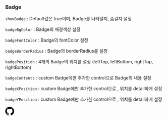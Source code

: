 ### Badge

`showBadge` : Default값은 true이며, Badge를 나타낼지, 숨길지 설정

`badgeBgColor` : Badge의 배경색상 설정

`badgeFontColor` : Badge의 fontColor 설정

`badgeBorderRadius` : Badge의 borderRadius를 설정

`badgePosition` : 4개의 Badge의 위치를 설정 (leftTop, leftBottom, rightTop, rightBottom)

`badgeContents` : custom Badge에만 추가한 control으로 Badge의 내용 설정

`badgeXPosition` : custom Badge에만 추가한 control으로 , 위치를 detail하게 설정

`badgeYPosition` : custom Badge에만 추가한 control으로 , 위치를 detail하게 설정

[<svg role="img" width="28" height="28" viewBox="0 0 24 24" xmlns="http://www.w3.org/2000/svg"><title>GitHub</title><path d="M12 .297c-6.63 0-12 5.373-12 12 0 5.303 3.438 9.8 8.205 11.385.6.113.82-.258.82-.577 0-.285-.01-1.04-.015-2.04-3.338.724-4.042-1.61-4.042-1.61C4.422 18.07 3.633 17.7 3.633 17.7c-1.087-.744.084-.729.084-.729 1.205.084 1.838 1.236 1.838 1.236 1.07 1.835 2.809 1.305 3.495.998.108-.776.417-1.305.76-1.605-2.665-.3-5.466-1.332-5.466-5.93 0-1.31.465-2.38 1.235-3.22-.135-.303-.54-1.523.105-3.176 0 0 1.005-.322 3.3 1.23.96-.267 1.98-.399 3-.405 1.02.006 2.04.138 3 .405 2.28-1.552 3.285-1.23 3.285-1.23.645 1.653.24 2.873.12 3.176.765.84 1.23 1.91 1.23 3.22 0 4.61-2.805 5.625-5.475 5.92.42.36.81 1.096.81 2.22 0 1.606-.015 2.896-.015 3.286 0 .315.21.69.825.57C20.565 22.092 24 17.592 24 12.297c0-6.627-5.373-12-12-12"/></svg>](https://github.com/rahee-k-it/react-ui-storybook)
